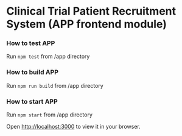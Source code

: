 # Clinical Trial Patient Recruitment System (APP frontend module)

### How to test APP
Run `npm test` from /app directory

### How to build APP
Run `npm run build` from /app directory

### How to start APP
Run `npm start` from /app directory

Open [http://localhost:3000](http://localhost:3000) to view it in your browser.
